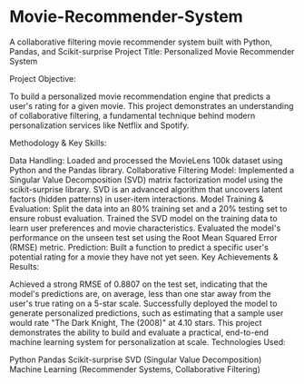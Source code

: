 # Movie-Recommender-System
A collaborative filtering movie recommender system built with Python, Pandas, and Scikit-surprise
Project Title: Personalized Movie Recommender System

Project Objective:

To build a personalized movie recommendation engine that predicts a user's rating for a given movie. This project demonstrates an understanding of collaborative filtering, a fundamental technique behind modern personalization services like Netflix and Spotify.

Methodology & Key Skills:

Data Handling: Loaded and processed the MovieLens 100k dataset using Python and the Pandas library.
Collaborative Filtering Model: Implemented a Singular Value Decomposition (SVD) matrix factorization model using the scikit-surprise library. SVD is an advanced algorithm that uncovers latent factors (hidden patterns) in user-item interactions.
Model Training & Evaluation:
Split the data into an 80% training set and a 20% testing set to ensure robust evaluation.
Trained the SVD model on the training data to learn user preferences and movie characteristics.
Evaluated the model's performance on the unseen test set using the Root Mean Squared Error (RMSE) metric.
Prediction: Built a function to predict a specific user's potential rating for a movie they have not yet seen.
Key Achievements & Results:

Achieved a strong RMSE of 0.8807 on the test set, indicating that the model's predictions are, on average, less than one star away from the user's true rating on a 5-star scale.
Successfully deployed the model to generate personalized predictions, such as estimating that a sample user would rate "The Dark Knight, The (2008)" at 4.10 stars.
This project demonstrates the ability to build and evaluate a practical, end-to-end machine learning system for personalization at scale.
Technologies Used:

Python
Pandas
Scikit-surprise
SVD (Singular Value Decomposition)
Machine Learning (Recommender Systems, Collaborative Filtering)
